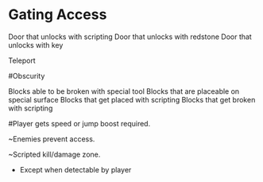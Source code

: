 # Gating Access

Door that unlocks with scripting
Door that unlocks with redstone
Door that unlocks with key

Teleport

\#Obscurity

Blocks able to be broken with special tool
Blocks that are placeable on special surface
Blocks that get placed with scripting
Blocks that get broken with scripting

\#Player gets speed or jump boost required. 

~Enemies prevent access. 

~Scripted kill/damage zone.
- Except when detectable by player

